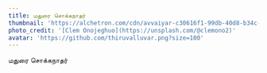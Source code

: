 ```yaml
---
title: மதுரை சொக்கநாதர்
thumbnail: 'https://alchetron.com/cdn/avvaiyar-c30616f1-99db-40d8-b34c-53a8ad7e053-resize-750.png'
photo_credit: '[Clem Onojeghuo](https://unsplash.com/@clemono2)'
avatar: 'https://github.com/thiruvalluvar.png?size=100'
---
```

மதுரை சொக்கநாதர்